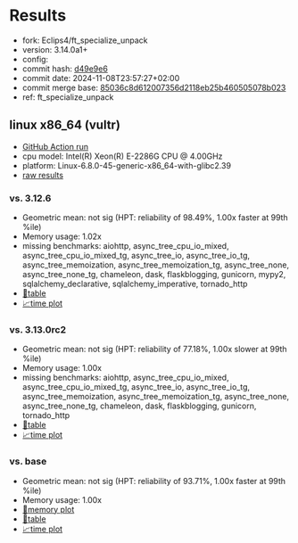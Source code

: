 # Results

- fork: Eclips4/ft_specialize_unpack
- version: 3.14.0a1+
- config: 
- commit hash: [d49e9e6](https://github.com/Eclips4/cpython/commit/d49e9e6)
- commit date: 2024-11-08T23:57:27+02:00
- commit merge base: [85036c8d612007356d2118eb25b460505078b023](https://github.com/python/cpython/commit/85036c8d612007356d2118eb25b460505078b023)
- ref: ft_specialize_unpack

## linux x86_64 (vultr)

- [GitHub Action run](https://github.com/facebookexperimental/free-threading-benchmarking/actions/runs/11804452687)
- cpu model: Intel(R) Xeon(R) E-2286G CPU @ 4.00GHz
- platform: Linux-6.8.0-45-generic-x86_64-with-glibc2.39
- [raw results](bm-20241108-vultr-x86_64-Eclips4-ft_specialize_unpack-3.14.0a1%2B-d49e9e6.json)

### vs. 3.12.6

- Geometric mean: not sig (HPT: reliability of 98.49%, 1.00x faster at 99th %ile)
- Memory usage: 1.02x
- missing benchmarks: aiohttp, async_tree_cpu_io_mixed, async_tree_cpu_io_mixed_tg, async_tree_io, async_tree_io_tg, async_tree_memoization, async_tree_memoization_tg, async_tree_none, async_tree_none_tg, chameleon, dask, flaskblogging, gunicorn, mypy2, sqlalchemy_declarative, sqlalchemy_imperative, tornado_http
- [📄table](bm-20241108-vultr-x86_64-Eclips4-ft_specialize_unpack-3.14.0a1%2B-d49e9e6-vs-3.12.6.md)
- [📈time plot](bm-20241108-vultr-x86_64-Eclips4-ft_specialize_unpack-3.14.0a1%2B-d49e9e6-vs-3.12.6.svg)

### vs. 3.13.0rc2

- Geometric mean: not sig (HPT: reliability of 77.18%, 1.00x slower at 99th %ile)
- Memory usage: 1.00x
- missing benchmarks: aiohttp, async_tree_cpu_io_mixed, async_tree_cpu_io_mixed_tg, async_tree_io, async_tree_io_tg, async_tree_memoization, async_tree_memoization_tg, async_tree_none, async_tree_none_tg, chameleon, dask, flaskblogging, gunicorn, tornado_http
- [📄table](bm-20241108-vultr-x86_64-Eclips4-ft_specialize_unpack-3.14.0a1%2B-d49e9e6-vs-3.13.0rc2.md)
- [📈time plot](bm-20241108-vultr-x86_64-Eclips4-ft_specialize_unpack-3.14.0a1%2B-d49e9e6-vs-3.13.0rc2.svg)

### vs. base

- Geometric mean: not sig (HPT: reliability of 93.71%, 1.00x faster at 99th %ile)
- Memory usage: 1.00x
- [🧠memory plot](bm-20241108-vultr-x86_64-Eclips4-ft_specialize_unpack-3.14.0a1%2B-d49e9e6-vs-base-mem.svg)
- [📄table](bm-20241108-vultr-x86_64-Eclips4-ft_specialize_unpack-3.14.0a1%2B-d49e9e6-vs-base.md)
- [📈time plot](bm-20241108-vultr-x86_64-Eclips4-ft_specialize_unpack-3.14.0a1%2B-d49e9e6-vs-base.svg)

